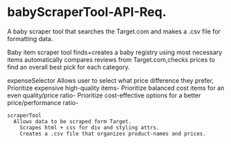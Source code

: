# babyScraperTool-API-Req.
A baby scraper tool that searches the Target.com and makes a .csv file for formatting data.

Baby item scraper tool 
	finds+creates a baby registry using most necessary items 
	automatically compares reviews from Target.com,checks prices to find an overall best pick for each category.


	
 expenseSelector
      Allows user to select what price difference they prefer, 
	Prioritize expensive high-quality items- 
	Prioritize balanced cost items for an even quality/price ratio-
	Prioritize cost-effective options for a better price/performance ratio-
 
    scraperTool
      Allows data to be scraped form Target.
        Scrapes html + css for div and styling attrs.
        Creates a .csv file that organizes product-names and prices.
